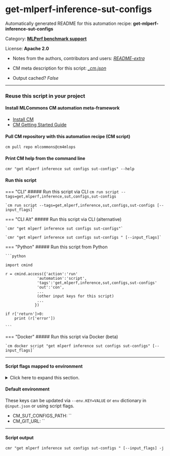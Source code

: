 # get-mlperf-inference-sut-configs
Automatically generated README for this automation recipe: **get-mlperf-inference-sut-configs**

Category: **[MLPerf benchmark support](..)**

License: **Apache 2.0**

* Notes from the authors, contributors and users: [*README-extra*](https://github.com/mlcommons/cm4mlops/tree/main/script/get-mlperf-inference-sut-configs/README-extra.md)

* CM meta description for this script: *[_cm.json](https://github.com/mlcommons/cm4mlops/tree/main/script/get-mlperf-inference-sut-configs/_cm.json)*
* Output cached? *False*

---
### Reuse this script in your project

#### Install MLCommons CM automation meta-framework

* [Install CM](https://docs.mlcommons.org/ck/install)
* [CM Getting Started Guide](https://docs.mlcommons.org/ck/getting-started/)

#### Pull CM repository with this automation recipe (CM script)

```cm pull repo mlcommons@cm4mlops```

#### Print CM help from the command line

````cmr "get mlperf inference sut configs sut-configs" --help````

#### Run this script

=== "CLI"
    ##### Run this script via CLI
    `cm run script --tags=get,mlperf,inference,sut,configs,sut-configs`

    `cm run script --tags=get,mlperf,inference,sut,configs,sut-configs [--input_flags]`

=== "CLI Alt"
    ##### Run this script via CLI (alternative)

    `cmr "get mlperf inference sut configs sut-configs"`

    `cmr "get mlperf inference sut configs sut-configs " [--input_flags]`


=== "Python"
    ##### Run this script from Python


    ```python

    import cmind

    r = cmind.access({'action':'run'
                  'automation':'script',
                  'tags':'get,mlperf,inference,sut,configs,sut-configs'
                  'out':'con',
                  ...
                  (other input keys for this script)
                  ...
                 })

    if r['return']>0:
        print (r['error'])

    ```


=== "Docker"
    ##### Run this script via Docker (beta)

    `cm docker script "get mlperf inference sut configs sut-configs" [--input_flags]`

___


#### Script flags mapped to environment
<details>
<summary>Click here to expand this section.</summary>

* `--configs_git_url=value`  &rarr;  `CM_GIT_URL=value`
* `--repo_path=value`  &rarr;  `CM_SUT_CONFIGS_PATH=value`
* `--run_config=value`  &rarr;  `CM_MLPERF_SUT_NAME_RUN_CONFIG_SUFFIX=value`

**Above CLI flags can be used in the Python CM API as follows:**

```python
r=cm.access({... , "configs_git_url":...}
```

</details>

#### Default environment


These keys can be updated via `--env.KEY=VALUE` or `env` dictionary in `@input.json` or using script flags.

* CM_SUT_CONFIGS_PATH: ``
* CM_GIT_URL: ``



___
#### Script output
`cmr "get mlperf inference sut configs sut-configs " [--input_flags] -j`